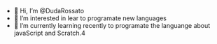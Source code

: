 - 👋 Hi, I’m @DudaRossato
- 👀 I’m interested in lear to programate new languages
- 🌱 I’m currently learning recently to programate the languange about javaScript and Scratch.4
